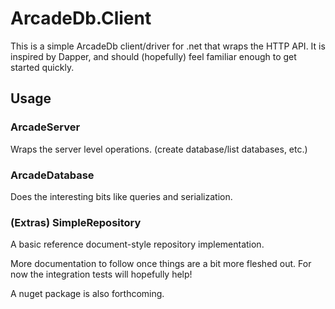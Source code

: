 # ArcadeDb.Client

This is a simple ArcadeDb client/driver for .net that wraps the HTTP API. It is inspired by Dapper,
and should (hopefully) feel familiar enough to get started quickly.

## Usage

### ArcadeServer

Wraps the server level operations. (create database/list databases, etc.)

### ArcadeDatabase

Does the interesting bits like queries and serialization.

### (Extras) SimpleRepository

A basic reference document-style repository implementation.

More documentation to follow once things are a bit more fleshed out. For now the integration tests will hopefully help!

A nuget package is also forthcoming. 
